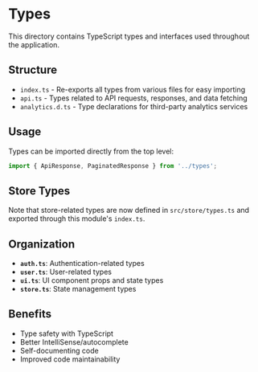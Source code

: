 # Types

This directory contains TypeScript types and interfaces used throughout the application.

## Structure

- `index.ts` - Re-exports all types from various files for easy importing
- `api.ts` - Types related to API requests, responses, and data fetching
- `analytics.d.ts` - Type declarations for third-party analytics services

## Usage

Types can be imported directly from the top level:

```typescript
import { ApiResponse, PaginatedResponse } from '../types';
```

## Store Types

Note that store-related types are now defined in `src/store/types.ts` and exported through this module's `index.ts`.

## Organization

- **`auth.ts`**: Authentication-related types
- **`user.ts`**: User-related types
- **`ui.ts`**: UI component props and state types
- **`store.ts`**: State management types

## Benefits

- Type safety with TypeScript
- Better IntelliSense/autocomplete
- Self-documenting code
- Improved code maintainability
